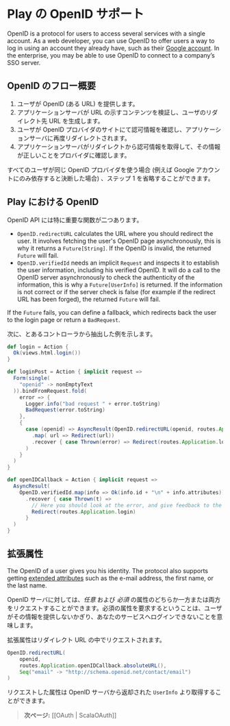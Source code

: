 <!--
# OpenID Support in Play
-->
# Play の OpenID サポート

OpenID is a protocol for users to access several services with a single account. As a web developer, you can use OpenID to offer users a way to log in using an account they already have, such as their [Google account](https://developers.google.com/accounts/docs/OpenID). In the enterprise, you may be able to use OpenID to connect to a company’s SSO server.

<!--
## The OpenID flow in a nutshell
-->
## OpenID のフロー概要

<!--
1. The user gives you his OpenID (a URL).
2. Your server inspects the content behind the URL to produce a URL where you need to redirect the user.
3. The user confirms the authorization on his OpenID provider, and gets redirected back to your server.
4. Your server receives information from that redirect, and checks with the provider that the information is correct.
-->
1. ユーザが OpenID (ある URL) を提供します。
2. アプリケーションサーバが URL の示すコンテンツを検証し、ユーザのリダイレクト先 URL を生成します。
3. ユーザが OpenID プロバイダのサイトにて認可情報を確認し、アプリケーションサーバに再度リダイレクトされます。
4. アプリケーションサーバがリダイレクトから認可情報を取得して、その情報が正しいことをプロバイダに確認します。

<!--
Step 1 may be omitted if all your users are using the same OpenID provider (for example if you decide to rely completely on Google accounts).
-->
すべてのユーザが同じ OpenID プロバイダを使う場合 (例えば Google アカウントにのみ依存すると決断した場合) 、ステップ 1 を省略することができます。

<!--
## OpenID in Play
-->
## Play における OpenID

<!--
The OpenID API has two important functions:
-->
OpenID API には特に重要な関数が二つあります。

* `OpenID.redirectURL` calculates the URL where you should redirect the user. It involves fetching the user's OpenID page asynchronously, this is why it returns a `Future[String]`. If the OpenID is invalid, the returned `Future` will fail.
* `OpenID.verifiedId` needs an implicit `Request` and inspects it to establish the user information, including his verified OpenID. It will do a call to the OpenID server asynchronously to check the authenticity of the information, this is why a `Future[UserInfo]`  is returned. If the information is not correct or if the server check is false (for example if the redirect URL has been forged), the returned `Future` will fail.

If the `Future` fails, you can define a fallback, which redirects back the user to the login page or return a `BadRequest`.

<!--
Here is an example of usage (from a controller):
-->
次に、とあるコントローラから抽出した例を示します。

```scala
def login = Action {
  Ok(views.html.login())
}

def loginPost = Action { implicit request =>
  Form(single(
    "openid" -> nonEmptyText
  )).bindFromRequest.fold(
    error => {
      Logger.info("bad request " + error.toString)
      BadRequest(error.toString)
    },
    {
      case (openid) => AsyncResult(OpenID.redirectURL(openid, routes.Application.openIDCallback.absoluteURL())
        .map( url => Redirect(url))
        .recover { case Thrown(error) => Redirect(routes.Application.login) }
      )
    }
  )
}

def openIDCallback = Action { implicit request =>
  AsyncResult(
    OpenID.verifiedId.map(info => Ok(info.id + "\n" + info.attributes))
      .recover { case Thrown(t) =>
        // Here you should look at the error, and give feedback to the user
        Redirect(routes.Application.login)
      }
  )
}
```

<!--
## Extended Attributes
-->
## 拡張属性

The OpenID of a user gives you his identity. The protocol also supports getting [extended attributes](http://openid.net/specs/openid-attribute-exchange-1_0.html) such as the e-mail address, the first name, or the last name.

<!--
You may request *optional* attributes and/or *required* attributes from the OpenID server. Asking for required attributes means the user cannot login to your service if he doesn’t provides them.
-->
OpenID サーバに対しては、*任意* および *必須* の属性のどちらか一方または両方をリクエストすることができます。必須の属性を要求するということは、ユーザがその情報を提供しないかぎり、あなたのサービスへログインできないことを意味します。

<!--
Extended attributes are requested in the redirect URL:
-->
拡張属性はリダイレクト URL の中でリクエストされます。

```scala
OpenID.redirectURL(
    openid,
    routes.Application.openIDCallback.absoluteURL(),
    Seq("email" -> "http://schema.openid.net/contact/email")
)
```

<!--
Attributes will then be available in the `UserInfo` provided by the OpenID server.
-->
リクエストした属性は OpenID サーバから返却された `UserInfo` より取得することができます。

<!--
> **Next:** [[OAuth | ScalaOAuth]]
-->
> **次ページ:** [[OAuth | ScalaOAuth]]
